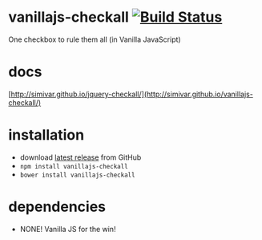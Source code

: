 # vanillajs-checkall [![Build Status](https://travis-ci.com/simivar/vanillajs-checkall.svg?branch=master)](https://travis-ci.com/simivar/vanillajs-checkall)
One checkbox to rule them all (in Vanilla JavaScript)

# docs
[http://simivar.github.io/jquery-checkall/](http://simivar.github.io/vanillajs-checkall/)

# installation
* download [latest release](https://github.com/simivar/jquery-checkall/releases) from GitHub
* `npm install vanillajs-checkall`
* `bower install vanillajs-checkall`

# dependencies
* NONE! Vanilla JS for the win!
